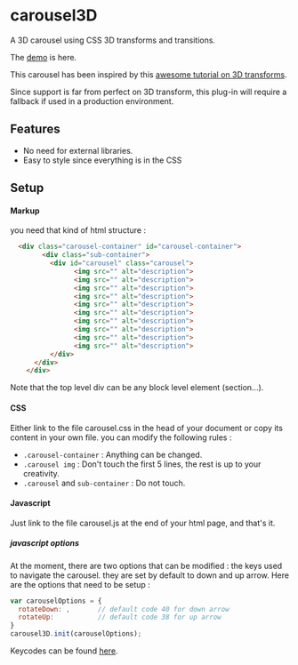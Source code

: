 # carousel3D
A 3D carousel using CSS 3D transforms and transitions.

The [demo](http://morisset-web.co.uk/3D_carousel/index.html) is here.

This carousel has been inspired by this [awesome tutorial on 3D transforms](http://desandro.github.io/3dtransforms/). 

Since support is far from perfect on 3D transform, this plug-in will require a fallback if used in a production environment.

## Features
* No need for external libraries.
* Easy to style since everything is in the CSS

## Setup

#### Markup
you need that kind of html structure :

```html
  <div class="carousel-container" id="carousel-container">
		<div class="sub-container">
		  <div id="carousel" class="carousel">
				<img src="" alt="description">
				<img src="" alt="description">
				<img src="" alt="description">
				<img src="" alt="description">
				<img src="" alt="description">
				<img src="" alt="description">
				<img src="" alt="description">
				<img src="" alt="description">
				<img src="" alt="description">
				<img src="" alt="description">
		  </div>
	  </div>
	</div>
```

Note that the top level div can be any block level element (section...).

#### CSS

Either link to the file carousel.css in the head of your document or copy its content in your own file.
you can modify the following rules :
* `.carousel-container` : Anything can be changed.
* `.carousel img` : Don't touch the first 5 lines, the rest is up to your creativity.
* `.carousel` and `sub-container` : Do not touch.

#### Javascript
Just link to the file carousel.js at the end of your html page, and that's it.

##### javascript options
At the moment, there are two options that can be modified : the keys used to navigate the carousel. they are set by default to down and up arrow. Here are the options that need to be setup :

```javascript
var carouselOptions = {
  rotateDown: ,       // default code 40 for down arrow
  rotateUp:           // default code 38 for up arrow
}
carousel3D.init(carouselOptions);
```

Keycodes can be found [here](http://keycode.info/).
